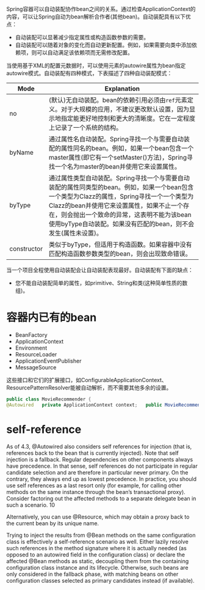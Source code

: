 Spring容器可以自动装配协作bean之间的关系。通过检查ApplicationContext的内容，可以让Spring自动为bean解析合作者(其他bean)。自动装配具有以下优点：

- 自动装配可以显著减少指定属性或构造函数参数的需要。
- 自动装配可以随着对象的变化而自动更新配置。例如，如果需要向类中添加依赖项，则可以自动满足该依赖项而无需修改配置。

当使用基于XML的配置元数据时，可以使用元素的autowire属性为bean指定autowire模式。自动装配有四种模式，下表描述了四种自动装配模式：

| Mode   | Explanation                                                                                                                                                                                                                                                                                            |
| ------ | ------------------------------------------------------------------------------------------------------------------------------------------------------------------------------------------------------------------------------------------------------------------------------------------------------ |
| no     | (默认)无自动装配。bean的依赖引用必须由`ref`元素定义。对于大规模的应用，不建议更改默认设置，因为显示地指定能更好地控制和更大的清晰度。它在一定程度上记录了一个系统的结构。                                                                                                                              |
| byName | 通过属性名自动装配。Spring寻找一个与需要自动装配的属性同名的bean。例如，如果一个bean包含一个master属性(即它有一个setMaster()方法)，Spring寻找一个名为master的bean并使用它来设置属性。                                                                                                                  |
| byType | 通过属性类型自动装配。Spring寻找一个与需要自动装配的属性同类型的bean。例如，如果一个bean包含一个类型为Clazz的属性，Spring寻找一个一个类型为Clazz的bean并使用它来设置属性，如果不止一个存在，则会抛出一个致命的异常，这表明不能为该bean使用byType自动装配。如果没有匹配的bean，则不会发生(属性未设置)。 |
| constructor |类似于byType，但适用于构造函数。如果容器中没有匹配构造函数参数类型的bean，则会出现致命错误。                                                                                                                                                                                                                                                                                                        |

当一个项目全程使用自动装配会让自动装配表现最好。自动装配有下面的缺点：

- 您不能自动装配简单的属性，如primitive、String和类(这种简单性质的数组)。




# 容器内已有的bean

- BeanFactory
- ApplicationContext
- Environment
- ResourceLoader
- ApplicationEventPublisher
- MessageSource

这些接口和它们的扩展接口，如ConfigurableApplicationContext、ResourcePatternResolver能被自动解析，而不需要其他多余的设置。
```java
public class MovieRecommender {   
@Autowired   private ApplicationContext context;   public MovieRecommender() {  }   // ... }
```



# self-reference

As of 4.3, @Autowired also considers self references for injection (that is, references back to the bean that is currently injected). Note that self injection is a fallback. Regular dependencies on other components always have precedence. In that sense, self references do not participate in regular candidate selection and are therefore in particular never primary. On the contrary, they always end up as lowest precedence. In practice, you should use self references as a last resort only (for example, for calling other methods on the same instance through the bean’s transactional proxy). Consider factoring out the affected methods to a separate delegate bean in such a scenario. 10

Alternatively, you can use @Resource, which may obtain a proxy back to the current bean by its unique name.

Trying to inject the results from @Bean methods on the same configuration class is effectively a self-reference scenario as well. Either lazily resolve such references in the method signature where it is actually needed (as opposed to an autowired field in the configuration class) or declare the affected @Bean methods as static, decoupling them from the containing configuration class instance and its lifecycle. Otherwise, such beans are only considered in the fallback phase, with matching beans on other configuration classes selected as primary candidates instead (if available).